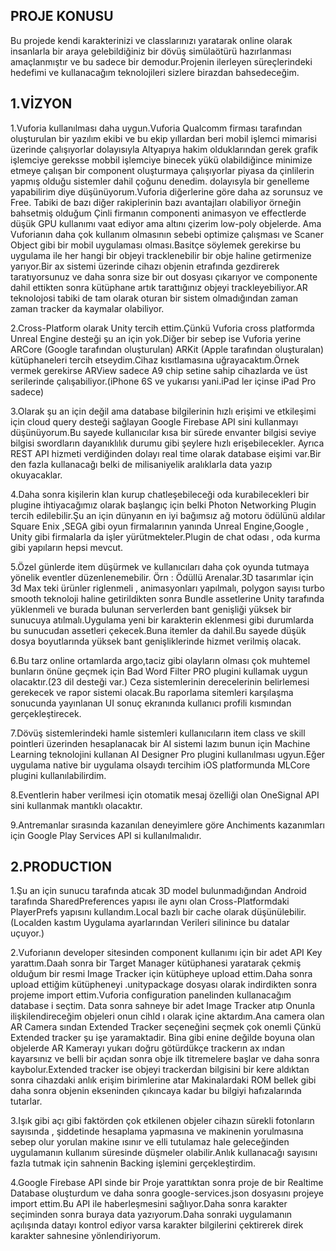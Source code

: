 PROJE KONUSU
------------------------------------------------------------------
Bu projede kendi karakterinizi ve classlarınızı yaratarak online olarak insanlarla bir araya gelebildiğiniz bir dövüş simülaötürü hazırlanması amaçlanmıştır ve bu sadece bir demodur.Projenin ilerleyen süreçlerindeki hedefimi ve kullanacağım teknolojileri sizlere
birazdan bahsedeceğim.

1.VİZYON
------------------------------------------------------------------

1.Vuforia kullanılması daha uygun.Vuforia Qualcomm firması tarafından oluşturulan bir yazılım ekibi ve bu ekip yıllardan beri mobil işlemci mimarisi üzerinde çalışıyorlar dolayısıyla Altyapıya hakim olduklarından gerek grafik işlemciye gereksse mobbil işlemciye binecek yükü olabildiğince minimize etmeye çalışan bir component oluşturmaya çalışıyorlar piyasa da çinlilerin yapmış olduğu sistemler dahil çoğunu denedim.
dolayısyla bir genelleme yapabilirim diye düşünüyorum.Vuforia diğerlerine göre daha az sorunsuz ve Free.
Tabiki de bazı diğer rakiplerinin bazı avantajları olabiliyor örneğin bahsetmiş olduğum Çinli firmanın componenti animasyon ve effectlerde düşük GPU kullanımı vaat ediyor ama altını çizerim low-poly objelerde.
Ama Vuforianın daha çok kullanım olmasının sebebi optimize çalışması ve Scaner Object gibi bir mobil uygulaması olması.Basitçe söylemek gerekirse bu uygulama ile her hangi bir objeyi tracklenebilir bir obje haline getirmenize yarıyor.Bir ax sistemi üzerinde cihazı objenin etrafında gezdirerek taratıyorsunuz ve daha sonra size bir out dosyası çıkarıyor ve componente dahil ettikten sonra kütüphane artık tarattığınız objeyi trackleyebiliyor.AR teknolojosi tabiki de tam olarak oturan bir sistem olmadığından zaman zaman tracker da kaymalar olabiliyor.

2.Cross-Platform olarak Unity tercih ettim.Çünkü Vuforia cross platformda Unreal Engine desteği şu an için yok.Diğer bir sebep ise Vuforia yerine ARCore (Google tarafından oluşturulan) ARKit (Apple tarafından oluşturalan) kütüphaneleri tercih  etseydim.Cihaz kısıtlamasına uğrayacaktım.Örnek vermek gerekirse ARView sadece A9 chip setine sahip cihazlarda ve üst serilerinde çalışabiliyor.(iPhone 6S ve yukarısı yani.iPad ler içinse iPad Pro sadece)

3.Olarak şu an için değil ama database bilgilerinin hızlı erişimi ve etkileşimi için cloud query desteği sağlayan Google Firebase API sini kullanmayı düşünüyorum.Bu sayede kullanıcılar kısa bir sürede envanter bilgisi seviye bilgisi swordların dayanıklılık durumu gibi şeylere hızlı erişebilecekler.
Ayrıca REST API hizmeti verdiğinden dolayı real time olarak database eişimi var.Bir den fazla kullanacağı belki de milisaniyelik aralıklarla data yazıp okuyacaklar.

4.Daha sonra kişilerin klan kurup chatleşebileceği oda kurabilecekleri bir plugine ihtiyacağımız olarak başlangıç için belki Photon Networking Plugin tercih edilebilir.Şu an için dünyanın en iyi bağımsız ağ motoru ödülünü aldılar Square Enix ,SEGA gibi oyun firmalarının yanında Unreal Engine,Google , Unity gibi firmalarla da işler yürütmekteler.Plugin de chat odası , oda kurma gibi yapıların hepsi mevcut.

5.Özel günlerde item düşürmek ve kullanıcıları daha çok oyunda tutmaya yönelik eventler düzenlenemebilir. Örn : Ödüllü Arenalar.3D tasarımlar için 3d Max teki ürünler riglenmeli , animasyonları yapılmalı, polygon sayısı turbo smooth teknoloji haline getirildikten sonra Bundle assetlerine Unity tarafında yüklenmeli ve burada bulunan serverlerden bant genişliği yüksek bir sunucuya atılmalı.Uygulama yeni bir karakterin eklenmesi gibi durumlarda bu sunucudan assetleri çekecek.Buna itemler da dahil.Bu sayede düşük dosya boyutlarında yüksek bant genişliklerinde hizmet verilmiş olacak.

6.Bu tarz online ortamlarda argo,taciz gibi olayların olması çok muhtemel bunların önüne geçmek için Bad Word Filter PRO plugini kullamak uygun olacaktır.(23 dil desteği var.) Ceza sistemlerinin derecelerinin belirlemesi gerekecek ve rapor sistemi olacak.Bu raporlama sitemleri karşılaşma sonucunda yayınlanan UI sonuç ekranında kullanıcı profili kısmından gerçekleştirecek.

7.Dövüş sistemlerindeki hamle sistemleri kullanıcıların item class ve skill pointleri üzerinden hesaplanacak bir AI sistemi lazım bunun için Machine Learning teknolojini kullanan AI Designer Pro plugini kullanılması ugyun.Eğer uygulama native bir uygulama olsaydı tercihim iOS platformunda MLCore plugini kullanılabilirdim.

8.Eventlerin haber verilmesi için otomatik mesaj özelliği olan OneSignal API sini kullanmak mantıklı olacaktır.

9.Antremanlar sırasında kazanılan deneyimlere göre Anchiments kazanımları için Google Play Services API si kullanılmalıdır.

2.PRODUCTION
------------------------------------------------------------------

1.Şu an için sunucu tarafında atıcak 3D model bulunmadığından Android tarafında SharedPreferences yapısı ile aynı olan Cross-Platformdaki PlayerPrefs yapısını kullandım.Local bazlı bir cache olarak düşünülebilir.(Localden kastım Uygulama ayarlarından Verileri silinince bu datalar uçuyor.)

2.Vuforianın developer sitesinden component kullanımı için bir adet API Key yarattım.Daah sonra bir Target Manager kütüphanesi yaratarak çekmiş olduğum bir resmi Image Tracker için kütüpheye upload ettim.Daha sonra upload ettiğim kütüpheneyi .unitypackage dosyası olarak indirdikten sonra projeme import ettim.Vuforia configuration panelinden kullanacağım database i seçtim.
Data sonra sahneye bir adet Image Tracker atıp Onunla ilişkilendireceğim objeleri onun cihld ı olarak içine aktardım.Ana camera olan AR Camera sından Extended Tracker seçeneğini seçmek çok onemli Çünkü Extended tracker şu işe yaramaktadir. Bina gibi enine değilde boyuna olan objelerde AR Kamerayı yukarı doğru götürdükçe trackerın ax ından kayarsınız ve 
belli bir açıdan sonra obje ilk titremelere başlar ve daha sonra kaybolur.Extended tracker ise objeyi trackerdan bilgisini bir kere aldıktan sonra cihazdaki anlık erişim birimlerine atar Makinalardaki ROM bellek gibi daha sonra objenin ekseninden çıkıncaya kadar bu bilgiyi hafızalarında tutarlar.

3.Işık gibi açı gibi faktörden çok etkilenen objeler cihazın sürekli fotonların sayısında , şiddetinde hesaplama yapmasına ve makinenin yorulmasına sebep olur yorulan makine ısınır ve elli tutulamaz hale geleceğinden uygulamanın kullanım süresinde düşmeler olabilir.Anlık kullanacağı sayısını fazla tutmak için sahnenin Backing işlemini gerçekleştirdim.

4.Google Firebase API sinde bir Proje yarattıktan sonra proje de bir Realtime Database oluşturdum ve daha sonra google-services.json dosyasını projeye import ettim.Bu API ile haberleşmesini sağlıyor.Daha sonra karakter seçiminden sonra buraya data yazıyorum.Daha sonraki uygulamanın açılışında datayı kontrol ediyor varsa karakter bilgilerini çektirerek direk karakter sahnesine yönlendiriyorum.
